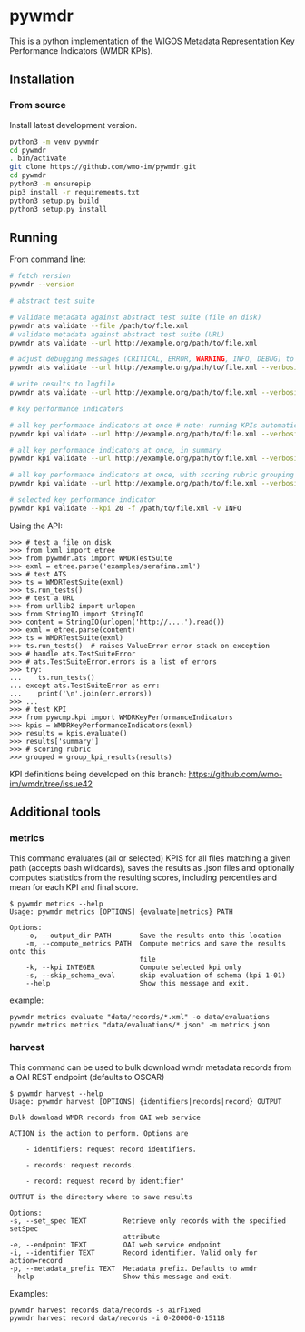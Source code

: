 # pywmdr

This is a python implementation of the WIGOS Metadata Representation Key Performance Indicators (WMDR KPIs).

## Installation

### From source

Install latest development version.

```bash
python3 -m venv pywmdr
cd pywmdr
. bin/activate
git clone https://github.com/wmo-im/pywmdr.git
cd pywmdr
python3 -m ensurepip
pip3 install -r requirements.txt
python3 setup.py build
python3 setup.py install
```
## Running 
From command line:
```bash
# fetch version
pywmdr --version

# abstract test suite

# validate metadata against abstract test suite (file on disk)
pywmdr ats validate --file /path/to/file.xml
# validate metadata against abstract test suite (URL)
pywmdr ats validate --url http://example.org/path/to/file.xml

# adjust debugging messages (CRITICAL, ERROR, WARNING, INFO, DEBUG) to stdout
pywmdr ats validate --url http://example.org/path/to/file.xml --verbosity DEBUG

# write results to logfile
pywmdr ats validate --url http://example.org/path/to/file.xml --verbosity DEBUG --logfile /tmp/foo.txt

# key performance indicators

# all key performance indicators at once # note: running KPIs automatically runs the ats
pywmdr kpi validate --url http://example.org/path/to/file.xml --verbosity DEBUG

# all key performance indicators at once, in summary
pywmdr kpi validate --url http://example.org/path/to/file.xml --verbosity DEBUG --summary

# all key performance indicators at once, with scoring rubric grouping
pywmdr kpi validate --url http://example.org/path/to/file.xml --verbosity DEBUG --group

# selected key performance indicator
pywmdr kpi validate --kpi 20 -f /path/to/file.xml -v INFO
```
Using the API:
```pycon
>>> # test a file on disk
>>> from lxml import etree
>>> from pywmdr.ats import WMDRTestSuite
>>> exml = etree.parse('examples/serafina.xml')
>>> # test ATS
>>> ts = WMDRTestSuite(exml)
>>> ts.run_tests() 
>>> # test a URL
>>> from urllib2 import urlopen
>>> from StringIO import StringIO
>>> content = StringIO(urlopen('http://....').read())
>>> exml = etree.parse(content)
>>> ts = WMDRTestSuite(exml)
>>> ts.run_tests()  # raises ValueError error stack on exception
>>> # handle ats.TestSuiteError
>>> # ats.TestSuiteError.errors is a list of errors
>>> try:
...    ts.run_tests()
... except ats.TestSuiteError as err:
...    print('\n'.join(err.errors))
>>> ...
>>> # test KPI
>>> from pywcmp.kpi import WMDRKeyPerformanceIndicators
>>> kpis = WMDRKeyPerformanceIndicators(exml)
>>> results = kpis.evaluate()
>>> results['summary']
>>> # scoring rubric
>>> grouped = group_kpi_results(results)
```

KPI definitions being developed on this branch: https://github.com/wmo-im/wmdr/tree/issue42

## Additional tools

### metrics

This command evaluates (all or selected) KPIS for all files matching a given path (accepts bash wildcards), saves the results as .json files and optionally computes statistics from the resulting scores, including percentiles and mean for each KPI and final score.

    $ pywmdr metrics --help
    Usage: pywmdr metrics [OPTIONS] {evaluate|metrics} PATH

    Options:
        -o, --output_dir PATH       Save the results onto this location
        -m, --compute_metrics PATH  Compute metrics and save the results onto this
                                    file
        -k, --kpi INTEGER           Compute selected kpi only
        -s, --skip_schema_eval      skip evaluation of schema (kpi 1-01)
        --help                      Show this message and exit.
example:

    pywmdr metrics evaluate "data/records/*.xml" -o data/evaluations
    pywmdr metrics metrics "data/evaluations/*.json" -m metrics.json

### harvest

This command can be used to bulk download wmdr metadata records from a OAI REST endpoint (defaults to OSCAR)

    $ pywmdr harvest --help
    Usage: pywmdr harvest [OPTIONS] {identifiers|records|record} OUTPUT

    Bulk download WMDR records from OAI web service

    ACTION is the action to perform. Options are

        - identifiers: request record identifiers.

        - records: request records.

        - record: request record by identifier"

    OUTPUT is the directory where to save results

    Options:
    -s, --set_spec TEXT         Retrieve only records with the specified setSpec
                                attribute
    -e, --endpoint TEXT         OAI web service endpoint
    -i, --identifier TEXT       Record identifier. Valid only for action=record
    -p, --metadata_prefix TEXT  Metadata prefix. Defaults to wmdr
    --help                      Show this message and exit.
Examples:

    pywmdr harvest records data/records -s airFixed
    pywmdr harvest record data/records -i 0-20000-0-15118
